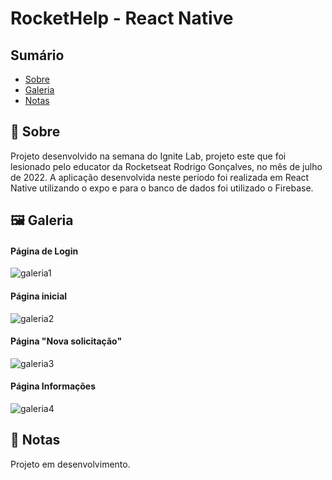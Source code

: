 <h1>RocketHelp - React Native</h1>

  <h2>Sumário</h2>
    <ul>
      <li><a href="#sobre">Sobre</a></li>
      <li><a href="#galeria">Galeria</a></li>
      <li><a href="#nota">Notas</a></li>
    </ul>
    
  <h2 id='sobre'>💬 Sobre</h2>
  <p>Projeto desenvolvido na semana do Ignite Lab, projeto este que foi lesionado pelo educator da Rocketseat Rodrigo Gonçalves, no mês de julho de 2022. A aplicação desenvolvida neste período foi realizada em React Native utilizando o expo e para o banco de dados foi utilizado o Firebase.</p>
  
  <h2 id='galeria'>🖼 Galeria</h2>
  <h4>Página de Login</h4>
  <img src="./github/galeria1.png" alt="galeria1" />
  <h4>Página inicial</h4>
  <img src="./github/galeria2.png" alt="galeria2" />
 
  <h4>Página "Nova solicitação"</h4>
  <img src="./github/galeria3.png" alt="galeria3" />
  <h4>Página Informações</h4>
  <img src="./github/galeria4.png" alt="galeria4" />
  
  <h2 id='nota'>📃 Notas</h2>
  <p>Projeto em desenvolvimento.</p>
